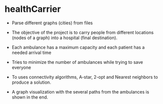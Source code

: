 # healthCarrier

- Parse different graphs (cities) from files

- The objective of the project is to carry people from different locations (nodes of a graph) into a hospital (final destination).

- Each ambulance has a maximum capacity and each patient has a needed arrival time

- Tries to minimize the number of ambulances while trying to save everyone

- To uses connectivity algorithms, A-star, 2-opt and Nearest neighbors to produce a solution.

- A graph visualization with the several paths from the ambulances is shown in the end.
